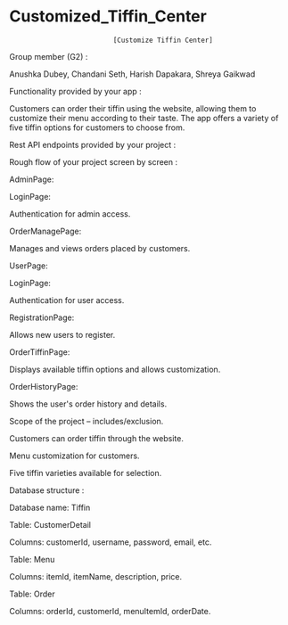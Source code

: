 # Customized_Tiffin_Center

                              [Customize Tiffin Center] 

Group member (G2) : 

Anushka Dubey, Chandani Seth, Harish Dapakara, Shreya Gaikwad 

 

Functionality provided by your app : 

Customers can order their tiffin using the website, allowing them to customize their menu according to their taste. The app offers a variety of five tiffin options for customers to choose from. 

Rest API endpoints provided by your project : 

Rough flow of your project screen by screen : 

 

AdminPage: 

 

LoginPage: 

Authentication for admin access. 

OrderManagePage: 

Manages and views orders placed by customers. 

UserPage: 

 

LoginPage: 

Authentication for user access. 

RegistrationPage: 

Allows new users to register. 

OrderTiffinPage: 

Displays available tiffin options and allows customization. 

OrderHistoryPage: 

Shows the user's order history and details. 

 

Scope of the project – includes/exclusion.  

Customers can order tiffin through the website. 

Menu customization for customers. 

Five tiffin varieties available for selection. 

 

Database structure : 

Database name: Tiffin 

Table: CustomerDetail 

Columns: customerId, username, password, email, etc. 

Table: Menu 

Columns: itemId, itemName, description, price. 

Table: Order 

Columns: orderId, customerId, menuItemId, orderDate. 

 

 

 
